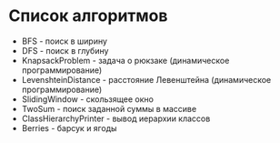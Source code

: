 # Список алгоритмов

- BFS - поиск в ширину
- DFS - поиск в глубину
- KnapsackProblem - задача о рюкзаке (динамическое программирование)
- LevenshteinDistance - расстояние Левенштейна (динамическое программирование)
- SlidingWindow - скользящее окно
- TwoSum - поиск заданной суммы в массиве
- ClassHierarchyPrinter - вывод иерархии классов
- Berries - барсук и ягоды
